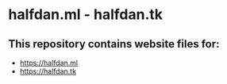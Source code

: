 # halfdan.ml - halfdan.tk
## This repository contains website files for:
* https://halfdan.ml
* https://halfdan.tk

